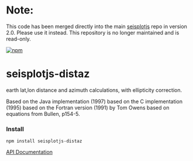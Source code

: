 
# Note:
This code has been merged directly into the main
[seisplotjs](https://github.com/crotwell/seisplotjs)
repo in version 2.0. Please use it instead. This repository
is no longer maintained and is read-only.


[![npm](https://img.shields.io/npm/v/seisplotjs-distaz.svg)](https://www.npmjs.com/package/seisplotjs-distaz)

# seisplotjs-distaz

earth lat,lon distance and azimuth calculations, with ellipticity correction.

Based on the Java implementation (1997) based on the C implementation (1995) based on the Fortran version (1991) by Tom Owens based on equations from Bullen, p154-5.


### Install

```
npm install seisplotjs-distaz
```

[API Documentation](http://www.seis.sc.edu/software/seisplotjs/distaz/)
